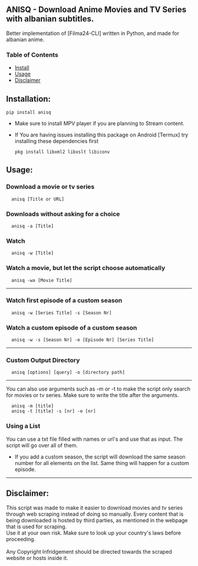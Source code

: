 


## **ANISQ** - Download Anime Movies and TV Series with albanian subtitles.

Better implementation of [Filma24-CLI] written in Python, and made for albanian anime.

### Table of Contents

- [Install](#Installation)
- [Usage](#Usage)
- [Disclaimer](#Disclaimer)

## Installation: <a name="Installation"></a>

`pip install anisq`

- Make sure to install MPV player if you are planning to Stream content.
- If You are having issues installing this package on Android [Termux] try installing these dependencies first

      pkg install libxml2 libxslt libiconv

## Usage: <a name="Usage"></a>

### Download a movie or tv series

      anisq [Title or URL]

### Downloads without asking for a choice

      anisq -a [Title]

### Watch

      anisq -w [Title]

### Watch a movie, but let the script choose automatically

      anisq -wa [Movie Title]

---

### Watch first episode of a custom season

      anisq -w [Series Title] -s [Season Nr]

### Watch a custom episode of a custom season

      anisq -w -s [Season Nr] -e [Episode Nr] [Series Title]

---

### Custom Output Directory

      anisq [options] [query] -o [directory path]

---

You can also use arguments such as -m or -t to make the script only search for movies or tv series. Make sure to write the title after the arguments.

      anisq -m [title]
      anisq -t [title] -s [nr] -e [nr]

### Using a List

You can use a txt file filled with names or url's and use that as input. The script will go over all of them.

- If you add a custom season, the script will download the same season number for all elements on the list. Same thing will happen for a custom episode.

---

## Disclaimer: <a name="Disclaimer"></a>

This script was made to make it easier to download movies and tv series through web scraping instead of doing so manually. Every content that is being downloaded is hosted by third parties, as mentioned in the webpage that is used for scraping. <br>
Use it at your own risk. Make sure to look up your country's laws before proceeding. <br>
<br>
Any Copyright Infridgement should be directed towards the scraped website or hosts inside it.
